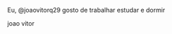 Eu, @joaovitorq29 gosto de trabalhar
estudar
e dormir

joao vitor
<!---
[dancando](https://media.tenor.com/welYBvN9HsEAAAAM/cette-a.gif)
